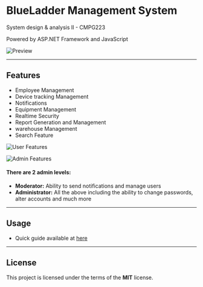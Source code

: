 BlueLadder Management System
============

System design & analysis II - CMPG223

Powered by ASP.NET Framework and JavaScript

![Preview](https://i.imgur.com/koo0AuF.png)

---

## Features
- Employee Management
- Device tracking Management
- Notifications
- Equipment Management
- Realtime Security
- Report Generation and Management
- warehouse Management
- Search Feature

![User Features](https://i.imgur.com/QF7gVam.png)

![Admin Features](https://i.imgur.com/anAdPiK.png)


#### There are 2 admin levels:
- **Moderator:** Ability to send notifications and manage users
- **Administrator:** All the above including the ability to change passwords, alter accounts and much more

---

## Usage

- Quick guide available at [here](https://github.com/NanaADuah/BlueladderSystem/blob/0c7b0cf88b5bdfdb287fdd3bc966162ca8918894/Guide.pdf)
---

## License

This project is licensed under the terms of the **MIT** license.
